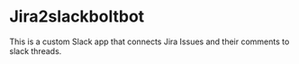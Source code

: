 # Jira2slackboltbot
This is a custom Slack app that connects Jira Issues and their comments to slack threads. 

